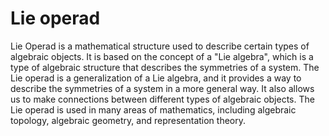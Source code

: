 # Lie operad

Lie Operad is a mathematical structure used to describe certain types of algebraic objects. It is based on the concept of a "Lie algebra", which is a type of algebraic structure that describes the symmetries of a system. The Lie operad is a generalization of a Lie algebra, and it provides a way to describe the symmetries of a system in a more general way. It also allows us to make connections between different types of algebraic objects. The Lie operad is used in many areas of mathematics, including algebraic topology, algebraic geometry, and representation theory.
